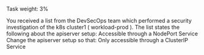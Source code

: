 Task weight: 3%

You received a list from the DevSecOps team which performed a security investigation of the k8s cluster1 ( workload-prod ). The list states the
following about the apiserver setup:
Accessible through a NodePort Service
Change the apiserver setup so that:
Only accessible through a ClusterIP Service
